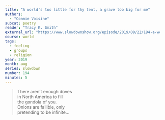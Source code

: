 ```yaml
---
title: "A world’s too little for thy tent, a grave too big for me"
authors:
  - "Connie Voisine"
subcat: poetry
reader: "Tracy K. Smith"
external_url: "https://www.slowdownshow.org/episode/2019/08/22/194-a-worlds-too-little-for-thy-tent-a-grave-too-big-for-me"
course: world
tags:
  - feeling
  - groups
  - religion
year: 2019
month: aug
series: slowdown
number: 194
minutes: 5
---
```


> There aren’t enough doves  
in North America to fill  
the gondola of you.  
Onions are fallible, only  
pretending to be infinite...  
